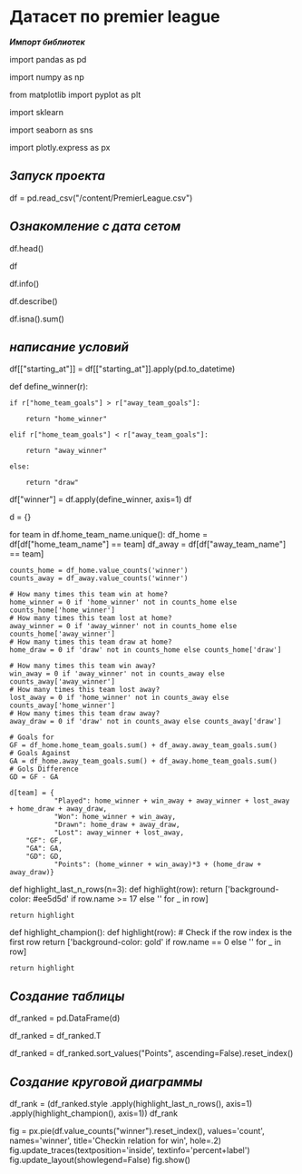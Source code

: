 # Датасет по premier league

***Импорт библиотек***

import pandas as pd

import numpy as np

from matplotlib import pyplot as plt

import sklearn

import seaborn as sns

import plotly.express as px


## ***Запуск проекта***
df = pd.read_csv("/content/PremierLeague.csv")



## ***Ознакомление с дата сетом***
df.head()

df

df.info()

df.describe()

df.isna().sum()


## ***написание условий***
df[["starting_at"]] = df[["starting_at"]].apply(pd.to_datetime)

def define_winner(r):

    if r["home_team_goals"] > r["away_team_goals"]:
    
        return "home_winner"
        
    elif r["home_team_goals"] < r["away_team_goals"]:
    
        return "away_winner"
        
    else:
    
        return "draw"
df["winner"] = df.apply(define_winner, axis=1)
df


d = {}

for team in df.home_team_name.unique():
    df_home = df[df["home_team_name"] == team]
    df_away = df[df["away_team_name"] == team]
    
    counts_home = df_home.value_counts('winner')
    counts_away = df_away.value_counts('winner')
    
    # How many times this team win at home?
    home_winner = 0 if 'home_winner' not in counts_home else counts_home['home_winner']
    # How many times this team lost at home?
    away_winner = 0 if 'away_winner' not in counts_home else counts_home['away_winner']
    # How many times this team draw at home?
    home_draw = 0 if 'draw' not in counts_home else counts_home['draw']
    
    # How many times this team win away?
    win_away = 0 if 'away_winner' not in counts_away else counts_away['away_winner']
    # How many times this team lost away?
    lost_away = 0 if 'home_winner' not in counts_away else counts_away['home_winner']
    # How many times this team draw away?
    away_draw = 0 if 'draw' not in counts_away else counts_away['draw']
    
    # Goals for
    GF = df_home.home_team_goals.sum() + df_away.away_team_goals.sum()
    # Goals Against
    GA = df_home.away_team_goals.sum() + df_away.home_team_goals.sum()
    # Gols Difference
    GD = GF - GA
    
    d[team] = {
               "Played": home_winner + win_away + away_winner + lost_away + home_draw + away_draw,
               "Won": home_winner + win_away,
               "Drawn": home_draw + away_draw,
               "Lost": away_winner + lost_away,
        "GF": GF,
        "GA": GA,
        "GD": GD,
               "Points": (home_winner + win_away)*3 + (home_draw + away_draw)}

def highlight_last_n_rows(n=3):
    def highlight(row):
        return ['background-color: #ee5d5d' if row.name >= 17 else '' for _ in row]

    return highlight

def highlight_champion():
    def highlight(row):
        # Check if the row index is the first row
        return ['background-color: gold' if row.name == 0 else '' for _ in row]

    return highlight
 ## ***Создание таблицы***
df_ranked = pd.DataFrame(d)

df_ranked = df_ranked.T

df_ranked = df_ranked.sort_values("Points", ascending=False).reset_index()

## ***Создание круговой диаграммы***
df_rank = (df_ranked.style
                  .apply(highlight_last_n_rows(), axis=1)
                  .apply(highlight_champion(), axis=1))
df_rank

fig = px.pie(df.value_counts("winner").reset_index(), values='count', names='winner', title='Checkin relation for win', hole=.2)
fig.update_traces(textposition='inside', textinfo='percent+label')
fig.update_layout(showlegend=False)
fig.show()
